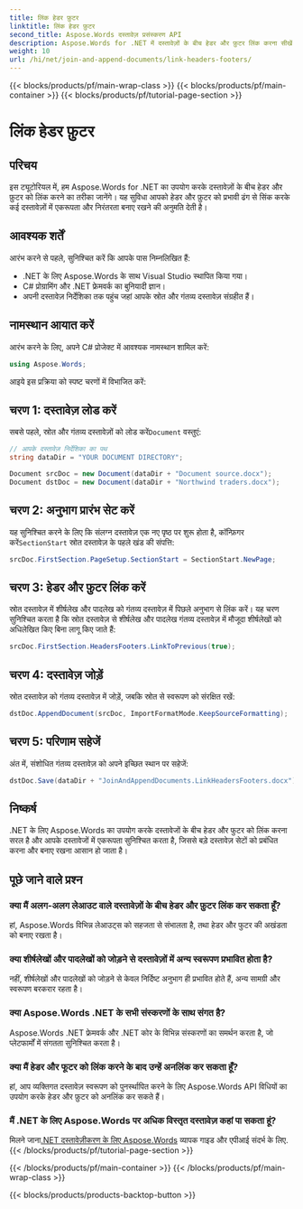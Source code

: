 ```yaml
---
title: लिंक हेडर फ़ुटर
linktitle: लिंक हेडर फ़ुटर
second_title: Aspose.Words दस्तावेज़ प्रसंस्करण API
description: Aspose.Words for .NET में दस्तावेज़ों के बीच हेडर और फ़ुटर लिंक करना सीखें। सहजता से एकरूपता और फ़ॉर्मेटिंग अखंडता सुनिश्चित करें।
weight: 10
url: /hi/net/join-and-append-documents/link-headers-footers/
---
```


{{< blocks/products/pf/main-wrap-class >}}
{{< blocks/products/pf/main-container >}}
{{< blocks/products/pf/tutorial-page-section >}}

# लिंक हेडर फ़ुटर

## परिचय

इस ट्यूटोरियल में, हम Aspose.Words for .NET का उपयोग करके दस्तावेज़ों के बीच हेडर और फ़ुटर को लिंक करने का तरीका जानेंगे। यह सुविधा आपको हेडर और फ़ुटर को प्रभावी ढंग से सिंक करके कई दस्तावेज़ों में एकरूपता और निरंतरता बनाए रखने की अनुमति देती है।

## आवश्यक शर्तें

आरंभ करने से पहले, सुनिश्चित करें कि आपके पास निम्नलिखित हैं:

- .NET के लिए Aspose.Words के साथ Visual Studio स्थापित किया गया।
- C# प्रोग्रामिंग और .NET फ्रेमवर्क का बुनियादी ज्ञान।
- अपनी दस्तावेज़ निर्देशिका तक पहुंच जहां आपके स्रोत और गंतव्य दस्तावेज़ संग्रहीत हैं।

## नामस्थान आयात करें

आरंभ करने के लिए, अपने C# प्रोजेक्ट में आवश्यक नामस्थान शामिल करें:

```csharp
using Aspose.Words;
```

आइये इस प्रक्रिया को स्पष्ट चरणों में विभाजित करें:

## चरण 1: दस्तावेज़ लोड करें

 सबसे पहले, स्रोत और गंतव्य दस्तावेज़ों को लोड करें`Document` वस्तुएं:

```csharp
// आपके दस्तावेज़ निर्देशिका का पथ
string dataDir = "YOUR DOCUMENT DIRECTORY";

Document srcDoc = new Document(dataDir + "Document source.docx");
Document dstDoc = new Document(dataDir + "Northwind traders.docx");
```

## चरण 2: अनुभाग प्रारंभ सेट करें

 यह सुनिश्चित करने के लिए कि संलग्न दस्तावेज़ एक नए पृष्ठ पर शुरू होता है, कॉन्फ़िगर करें`SectionStart` स्रोत दस्तावेज़ के पहले खंड की संपत्ति:

```csharp
srcDoc.FirstSection.PageSetup.SectionStart = SectionStart.NewPage;
```

## चरण 3: हेडर और फ़ुटर लिंक करें

स्रोत दस्तावेज़ में शीर्षलेख और पादलेख को गंतव्य दस्तावेज़ में पिछले अनुभाग से लिंक करें। यह चरण सुनिश्चित करता है कि स्रोत दस्तावेज़ से शीर्षलेख और पादलेख गंतव्य दस्तावेज़ में मौजूदा शीर्षलेखों को अधिलेखित किए बिना लागू किए जाते हैं:

```csharp
srcDoc.FirstSection.HeadersFooters.LinkToPrevious(true);
```

## चरण 4: दस्तावेज़ जोड़ें

स्रोत दस्तावेज़ को गंतव्य दस्तावेज़ में जोड़ें, जबकि स्रोत से स्वरूपण को संरक्षित रखें:

```csharp
dstDoc.AppendDocument(srcDoc, ImportFormatMode.KeepSourceFormatting);
```

## चरण 5: परिणाम सहेजें

अंत में, संशोधित गंतव्य दस्तावेज़ को अपने इच्छित स्थान पर सहेजें:

```csharp
dstDoc.Save(dataDir + "JoinAndAppendDocuments.LinkHeadersFooters.docx");
```

## निष्कर्ष

.NET के लिए Aspose.Words का उपयोग करके दस्तावेजों के बीच हेडर और फुटर को लिंक करना सरल है और आपके दस्तावेजों में एकरूपता सुनिश्चित करता है, जिससे बड़े दस्तावेज़ सेटों को प्रबंधित करना और बनाए रखना आसान हो जाता है।

## पूछे जाने वाले प्रश्न

### क्या मैं अलग-अलग लेआउट वाले दस्तावेज़ों के बीच हेडर और फ़ुटर लिंक कर सकता हूँ?
हां, Aspose.Words विभिन्न लेआउट्स को सहजता से संभालता है, तथा हेडर और फुटर की अखंडता को बनाए रखता है।

### क्या शीर्षलेखों और पादलेखों को जोड़ने से दस्तावेज़ों में अन्य स्वरूपण प्रभावित होता है?
नहीं, शीर्षलेखों और पादलेखों को जोड़ने से केवल निर्दिष्ट अनुभाग ही प्रभावित होते हैं, अन्य सामग्री और स्वरूपण बरकरार रहता है।

### क्या Aspose.Words .NET के सभी संस्करणों के साथ संगत है?
Aspose.Words .NET फ्रेमवर्क और .NET कोर के विभिन्न संस्करणों का समर्थन करता है, जो प्लेटफार्मों में संगतता सुनिश्चित करता है।

### क्या मैं हेडर और फूटर को लिंक करने के बाद उन्हें अनलिंक कर सकता हूँ?
हां, आप व्यक्तिगत दस्तावेज़ स्वरूपण को पुनर्स्थापित करने के लिए Aspose.Words API विधियों का उपयोग करके हेडर और फ़ुटर को अनलिंक कर सकते हैं।

### मैं .NET के लिए Aspose.Words पर अधिक विस्तृत दस्तावेज़ कहां पा सकता हूं?
 मिलने जाना[.NET दस्तावेज़ीकरण के लिए Aspose.Words](https://reference.aspose.com/words/net/) व्यापक गाइड और एपीआई संदर्भ के लिए.
{{< /blocks/products/pf/tutorial-page-section >}}

{{< /blocks/products/pf/main-container >}}
{{< /blocks/products/pf/main-wrap-class >}}

{{< blocks/products/products-backtop-button >}}
